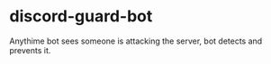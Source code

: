 # discord-guard-bot
Anythime bot sees someone is attacking the server, bot detects and prevents it.

